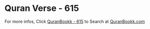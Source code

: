 # Quran Verse - 615 

For more infos, Click [QuranBookk - 615](https://www.quranbookk.com/quran/search?q=615) to Search at [QuranBookk.com](http://quranbookk.com/)